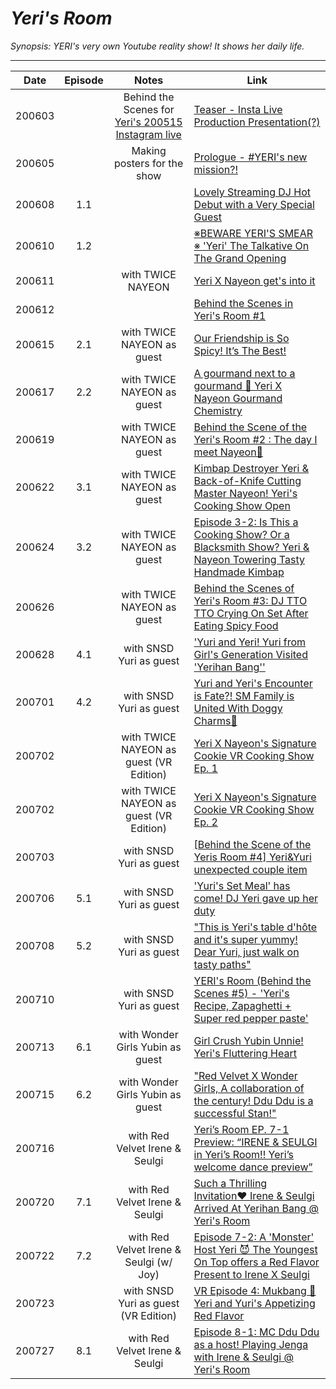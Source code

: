 # _Yeri's Room_

_Synopsis: YERI's very own Youtube reality show! It shows her daily life._

___
| Date   | Episode |                                       Notes                                        | Link                                                                             |
|--------|:-------:|:----------------------------------------------------------------------------------:|----------------------------------------------------------------------------------|
| 200603 |         | Behind the Scenes for [Yeri's 200515 Instagram live](https://youtu.be/12n-HRwQWy0) | [Teaser - Insta Live Production Presentation\(?\)](https://youtu.be/usjqzAb7ngI) |
| 200605 |         |                            Making posters for the show                             | [Prologue - \#YERI's new mission?!](https://youtu.be/kRLxgQh5wls)                |
| 200608 |   1.1   |                                                                                    | [Lovely Streaming DJ Hot Debut with a Very Special Guest](https://youtu.be/Bkr5N3ySsro) |
| 200610 |   1.2   |                                                                                    | [※BEWARE YERI'S SMEAR ※ 'Yeri' The Talkative On The Grand Opening](https://youtu.be/nhbOzOzxRWc) |
| 200611 |         |                             with TWICE NAYEON                                      | [Yeri X Nayeon get's into it](https://youtu.be/fC1WRdaOA_E)                      |
| 200612 |         |                                                                                    | [Behind the Scenes in Yeri's Room #1](https://youtu.be/LnL_4ShOKoA)              |
| 200615 |   2.1   |                             with TWICE NAYEON as guest                             | [Our Friendship is So Spicy! It’s The Best!](https://youtu.be/5-40gjivVxI)       |
| 200617 |   2.2   |                             with TWICE NAYEON as guest                             | [A gourmand next to a gourmand 💜 Yeri X Nayeon Gourmand Chemistry](https://youtu.be/Ia_6YXOV3YU) |
| 200619 |         |                             with TWICE NAYEON as guest                             | [Behind the Scene of the Yeri's Room \#2 : The day I meet Nayeon💜](https://youtu.be/oeXL8gXsPVI) |
| 200622 |   3.1   |                             with TWICE NAYEON as guest                             | [Kimbap Destroyer Yeri & Back-of-Knife Cutting Master Nayeon! Yeri's Cooking Show Open](https://youtu.be/gvjOaJWIvUo) |
| 200624 |   3.2   |                             with TWICE NAYEON as guest                             | [Episode 3-2: Is This a Cooking Show? Or a Blacksmith Show? Yeri & Nayeon Towering Tasty Handmade Kimbap](https://youtu.be/ya9SrcP1awA) |
| 200626 |         |                             with TWICE NAYEON as guest                             | [Behind the Scenes of Yeri's Room \#3: DJ TTO TTO Crying On Set After Eating Spicy Food](https://youtu.be/Wc3KbHk8e8A) |
| 200628 |   4.1   |                             with SNSD Yuri as guest                                | ['Yuri and Yeri! Yuri from Girl's Generation Visited 'Yerihan Bang''](https://youtu.be/KenDWX2dvIM)|
| 200701 |   4.2   |                             with SNSD Yuri as guest                                | [Yuri and Yeri's Encounter is Fate?! SM Family is United With Doggy Charms💜](https://youtu.be/9cZNRgQJ9tY)|
| 200702 |         |                             with TWICE NAYEON as guest (VR Edition)                | [Yeri X Nayeon's Signature Cookie VR Cooking Show Ep. 1](https://youtu.be/dSraAHkQPvQ) |
| 200702 |         |                             with TWICE NAYEON as guest (VR Edition)                | [Yeri X Nayeon's Signature Cookie VR Cooking Show Ep. 2](https://youtu.be/TwrWrBS1R6E) |
| 200703 |         |                             with SNSD Yuri as guest                                | [[Behind the Scene of the Yeris Room #4] Yeri&Yuri unexpected couple item](https://youtu.be/PpgyvYl3sIQ) |
| 200706 |   5.1   |                             with SNSD Yuri as guest                                | ['Yuri's Set Meal' has come! DJ Yeri gave up her duty](https://youtu.be/n14rKzsv94s) |
| 200708 |   5.2   |                             with SNSD Yuri as guest                                | ["This is Yeri's table d'hôte and it's super yummy! Dear Yuri, just walk on tasty paths"](https://youtu.be/6uELmd2cIso) |
| 200710 |         |                             with SNSD Yuri as guest                                | [YERI's Room (Behind the Scenes #5) - 'Yeri's Recipe, Zapaghetti + Super red pepper paste'](https://youtu.be/AoU7z-Cd538) |
| 200713 |   6.1   |                             with Wonder Girls Yubin as guest                       | [Girl Crush Yubin Unnie! Yeri's Fluttering Heart](https://youtu.be/Hekph3txWc4) |
| 200715 |   6.2   |                             with Wonder Girls Yubin as guest                       | ["Red Velvet X Wonder Girls, A collaboration of the century! Ddu Ddu is a successful Stan!"](https://youtu.be/9nKRQzqONlo) |
| 200716 |         |                             with Red Velvet Irene & Seulgi                         | [Yeri’s Room EP. 7-1 Preview: “IRENE & SEULGI in Yeri’s Room!! Yeri’s welcome dance preview”](https://youtu.be/I_BxCH8glkc) |
| 200720 |   7.1   |                             with Red Velvet Irene & Seulgi                         | [Such a Thrilling Invitation♥ Irene & Seulgi Arrived At Yerihan Bang @ Yeri's Room](https://youtu.be/opXkgKUpFTA) |
| 200722 |   7.2   |                             with Red Velvet Irene & Seulgi (w/ Joy)                | [Episode 7-2: A 'Monster' Host Yeri 😈 The Youngest On Top offers a Red Flavor Present to Irene X Seulgi ](https://youtu.be/P879uMisykc) |
| 200723 |         |                             with SNSD Yuri as guest (VR Edition)                   | [VR Episode 4: Mukbang 🍗 Yeri and Yuri's Appetizing Red Flavor](https://youtu.be/wJlbws3dWPU) |
| 200727 |   8.1   |                             with Red Velvet Irene & Seulgi                         | [Episode 8-1: MC Ddu Ddu as a host! Playing Jenga with Irene & Seulgi @ Yeri's Room](https://youtu.be/VvWD3rgKy4U) |

